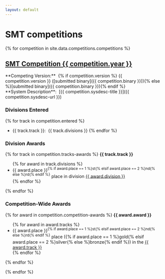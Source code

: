 ```yaml
---
layout: default
---
```

# SMT competitions

{% for competition in site.data.competitions.competitions %}
<h2>
  <a id="smtcomp{{ competition.year }}" href="{{ competition.url }}" target="_blank">
    SMT Competition {{ competition.year }}
  </a>
</h2>
**Competing Version:** &nbsp;{% if competition.version %} {{ competition.version }} ([submitted binary]({{ competition.binary }})){% else %}[submitted binary]({{ competition.binary }}){% endif %}
<br/>
**System Description**: &nbsp;[{{ competition.sysdesc-title }}]({{ competition.sysdesc-url }})

### Divisions Entered
{% for track in competition.entered %}
- <span class="orange">{{ track.track }}:</span> &nbsp;{{ track.divisions }}
{% endfor %}

### Division Awards
{% for track in competition.tracks-awards %}
<b>{{ track.track }}</b>
<ul class="awards">
{% for award in track.divisions %}
  <li class="awards"><span class="orange">{{ award.place }}<sup>{% if award.place == 1 %}st{% elsif award.place == 2 %}nd{% else %}rd{% endif %}</sup></span> place in division <a href="{{ award.url }}">{{ award.division }}</a></li>
{% endfor %}
</ul>
{% endfor %}

### Competition-Wide Awards
{% for award in competition.competition-awards %}
<b>{{ award.award }}</b>
<ul class="awards">
{% for award in award.tracks %}
  <li class="awards"><span class="orange">{{ award.place }}<sup>{% if award.place == 1 %}st{% elsif award.place == 2 %}nd{% else %}rd{% endif %}</sup></span> place ({% if award.place == 1 %}gold{% elsif award.place == 2 %}silver{% else %}bronze{% endif %}) in the <a href="{{ award.url }}">{{ award.track }}</a></li>
{% endfor %}
</ul>

{% endfor %}

{% endfor %}
